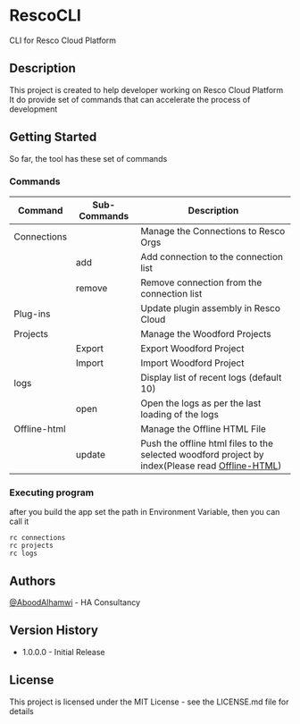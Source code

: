 # RescoCLI

CLI for Resco Cloud Platform

## Description

This project is created to help developer working on Resco Cloud Platform<br/>
It do provide set of commands that can accelerate the process of development

## Getting Started

So far, the tool has these set of commands <br />

### Commands

| Command      | Sub-Commands             | Description                                                                                                                      |
| ------------ | ------------------------ | -------------------------------------------------------------------------------------------------------------------------------- |
| Connections  |                          | Manage the Connections to Resco Orgs                                                                                             |
|              | add                      | Add connection to the connection list                                                                                            |
|              | remove                   | Remove connection from the connection list                                                                                       |
| Plug-ins     |                          | Update plugin assembly in Resco Cloud                                                                                            |
| Projects     |                          | Manage the Woodford Projects                                                                                                     |
|              | Export                   | Export Woodford Project                                                                                                          |
|              | Import                   | Import Woodford Project                                                                                                          |
| logs         |                          | Display list of recent logs (default 10)                                                                                         |
|              | open                     | Open the logs as per the last loading of the logs                                                                                |
| Offline-html |                          | Manage the Offline HTML File                                                                                                     |
|              | update                   | Push the offline html files to the selected woodford project by index(Please read [Offline-HTML](RescoCLI/Tasks/Offline-html/Readme.md)) |


### Executing program

after you build the app set the path in Environment Variable, then you can call it

```
rc connections
rc projects
rc logs
```

## Authors

[@AboodAlhamwi](https://twitter.com/Aboodalhamwi1) - HA Consultancy

## Version History

- 1.0.0.0  - Initial Release

## License

This project is licensed under the MIT License - see the LICENSE.md file for details
